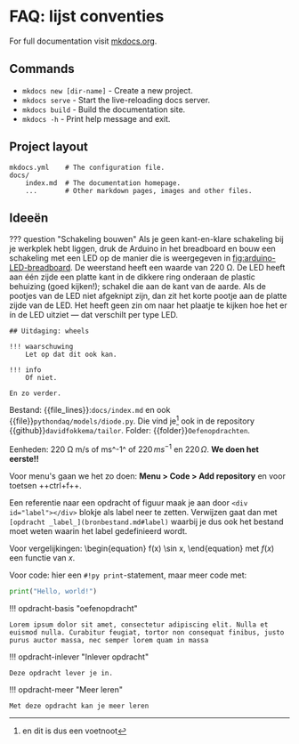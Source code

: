 # FAQ: lijst conventies

For full documentation visit [mkdocs.org](https://www.mkdocs.org).

## Commands

* `mkdocs new [dir-name]` - Create a new project.
* `mkdocs serve` - Start the live-reloading docs server.
* `mkdocs build` - Build the documentation site.
* `mkdocs -h` - Print help message and exit.

## Project layout

    mkdocs.yml    # The configuration file.
    docs/
        index.md  # The documentation homepage.
        ...       # Other markdown pages, images and other files.

## Ideeën

??? question "Schakeling bouwen"
    Als je geen kant-en-klare schakeling bij je werkplek hebt liggen, druk de Arduino in het breadboard en bouw een schakeling met een LED op de manier die is weergegeven in [fig:arduino-LED-breadboard](fig:arduino-LED-breadboard). De weerstand heeft een waarde van 220 &Omega;. De LED heeft aan één zijde een platte kant in de dikkere ring onderaan de plastic behuizing (goed kijken!); schakel die aan de kant van de aarde. Als de pootjes van de LED niet afgeknipt zijn, dan zit het korte pootje aan de platte zijde van de LED. Het heeft geen zin om naar het plaatje te kijken hoe het er ín de LED uitziet &mdash; dat verschilt per type LED.

    ## Uitdaging: wheels

    !!! waarschuwing
        Let op dat dit ook kan.

    !!! info
        Of niet.

    En zo verder.

Bestand: {{file_lines}}:`docs/index.md` en ook {{file}}`pythondaq/models/diode.py`. Die vind je[^voetnoot] ook in de repository {{github}}`davidfokkema/tailor`. Folder: {{folder}}`Oefenopdrachten`.

[^voetnoot]: en dit is dus een voetnoot

Eenheden: 220 &Omega; m/s of ms^-1^ of $220\,ms^{-1}$ en $220\,\Omega$. **We doen het eerste!!**

<!-- Voor menu's kan misschien `Code -> Add repository` en voor toetsen ++ctrl+f++.
Of werkt dit? ++context-menu++ -> ++"Code"++ ++"Add repository"++ -->
Voor menu's gaan we het zo doen: **Menu > Code > Add repository** en voor toetsen ++ctrl+f++.

Een referentie naar een opdracht of figuur maak je aan door `<div id="label"></div>` blokje als label neer te zetten. Verwijzen gaat dan met `[opdracht _label_](bronbestand.md#label)` waarbij je dus ook het bestand moet weten waarin het label gedefinieerd wordt.

Voor vergelijkingen:
\begin{equation}
f(x) \sin x,
\end{equation}
met $f(x)$ een functie van $x$.

Voor code: hier een `#!py print`-statement, maar meer code met:
``` py title="Titel"
print("Hello, world!")
```

!!! opdracht-basis "oefenopdracht"

    Lorem ipsum dolor sit amet, consectetur adipiscing elit. Nulla et
    euismod nulla. Curabitur feugiat, tortor non consequat finibus, justo
    purus auctor massa, nec semper lorem quam in massa

!!! opdracht-inlever "Inlever opdracht"

    Deze opdracht lever je in. 

!!! opdracht-meer "Meer leren"

    Met deze opdracht kan je meer leren
